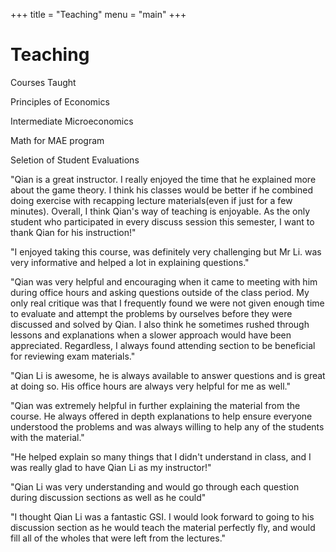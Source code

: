 +++
title = "Teaching"
menu = "main"
+++

# Teaching


Courses Taught

Principles of Economics

Intermediate Microeconomics

Math for MAE program



Seletion of Student Evaluations

"Qian is a great instructor. I really enjoyed the time that he explained more about the game theory. I think his classes would be better
if he combined doing exercise with recapping lecture materials(even if just for a few minutes). Overall, I think Qian's way of teaching
is enjoyable. As the only student who participated in every discuss session this semester, I want to thank Qian for his instruction!"

"I enjoyed taking this course, was definitely very challenging but Mr Li. was very informative and helped a lot in explaining questions."

"Qian was very helpful and encouraging when it came to meeting with him during office hours and asking questions outside of the
class period. My only real critique was that I frequently found we were not given enough time to evaluate and attempt the problems
by ourselves before they were discussed and solved by Qian. I also think he sometimes rushed through lessons and explanations
when a slower approach would have been appreciated. Regardless, I always found attending section to be beneficial for reviewing
exam materials."

"Qian Li is awesome, he is always available to answer questions and is great at doing so. His office hours are always very helpful
for me as well."

"Qian was extremely helpful in further explaining the material from the course. He always offered in depth explanations to help
ensure everyone understood the problems and was always willing to help any of the students with the material."


"He helped explain so many things that I didn't understand in class, and I was really glad to have Qian Li as my instructor!"

"Qian Li was very understanding and would go through each question during discussion sections as well as he could"

"I thought Qian Li was a fantastic GSI. I would look forward to going to his discussion section as he would teach the material
perfectly fly, and would fill all of the wholes that were left from the lectures."
